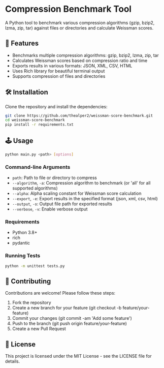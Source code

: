 # Compression Benchmark Tool

A Python tool to benchmark various compression algorithms (gzip, bzip2, lzma, zip, tar) against files or directories and calculate Weissman scores.

## :dart: Features

- Benchmarks multiple compression algorithms: gzip, bzip2, lzma, zip, tar
- Calculates Weissman scores based on compression ratio and time
- Exports results in various formats: JSON, XML, CSV, HTML
- Uses Rich library for beautiful terminal output
- Supports compression of files and directories

## :hammer_and_wrench: Installation

Clone the repository and install the dependencies:

```bash
git clone https://github.com/thealper2/weissman-score-benchmark.git
cd weissman-score-benchmark
pip install -r requirements.txt
```

## :joystick: Usage

```bash
python main.py <path> [options]
```

### Command-line Arguments

- `path`: Path to file or directory to compress
- `--algorithm`, `-a`: Compression algorithm to benchmark (or 'all' for all supported algorithms)
- `--alpha`: Alpha scaling constant for Weissman score calculation
- `--export`, `-e`: Export results in the specified format (json, xml, csv, html)
- `--output`, `-o`: Output file path for exported results
- `--verbose`, `-v`: Enable verbose output

### Requirements

- Python 3.8+
- rich
- pydantic

### Running Tests

```bash
python -m unittest tests.py
```

## :handshake: Contributing

Contributions are welcome! Please follow these steps:

1. Fork the repository
2. Create a new branch for your feature (git checkout -b feature/your-feature)
3. Commit your changes (git commit -am 'Add some feature')
4. Push to the branch (git push origin feature/your-feature)
5. Create a new Pull Request

## :scroll: License

This project is licensed under the MIT License - see the LICENSE file for details.